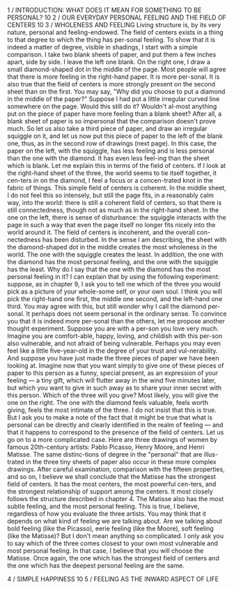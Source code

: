 1 / INTRODUCTION: WHAT DOES IT MEAN FOR SOMETHING TO BE PERSONAL?	10
2 / OUR EVERYDAY PERSONAL FEELING AND THE FIELD OF CENTERS	10
3 / WHOLENESS AND FEELING
Living structure is, by its very nature, personal and feeling-endowed. The field of centers exists in a thing to that degree to which the thing has per-sonal feeling. To show that it is indeed a matter of degree, visible in shadings, I start with a simple comparison. I take two blank sheets of paper, and put them a few inches apart, side by side. I leave the left one blank. On the right one, I draw a small diamond-shaped dot in the middle of the page.
Most people will agree that there is more feeling in the right-hand paper. It is more per-sonal. It is also true that the field of centers is more strongly present on the second sheet than on the first.
You may say, "Why did you choose to put a diamond in the middle of the paper?" Suppose I had put a little irregular curved line somewhere on the page. Would this still do it? Wouldn't al-most anything put on the piece of paper have more feeling than a blank sheet? After all, a blank sheet of paper is so impersonal that the comparison doesn't prove much.
So let us also take a third piece of paper, and draw an irregular squiggle on it, and let us now put this piece of paper to the left of the blank one, thus, as in the second row of drawings (next page). In this case, the paper on the left, with the squiggle, has less feeling and is less personal than the one with the diamond. It has even less feel-ing than the sheet which is blank.
Let me explain this in terms of the field of centers. If I look at the right-hand sheet of the three, the world seems to tie itself together, it cen-ters in on the diamond, I feel a focus or a concen-trated knot in the fabric of things. This simple field of centers is coherent. In the middle sheet, I do not feel this so intensely, but still the page fits, in a reasonably calm way, into the world: there is still a coherent field of centers, so that there is still connectedness, though not as much as in the right-hand sheet. In the one on the left, there is sense of disturbance: the squiggle interacts with the page in such a way that even the page itself no longer fits nicely into the world around it. The field of centers is incoherent, and the overall con-nectedness has been disturbed.
In the sense I am describing, the sheet with the diamond-shaped dot in the middle creates the most wholeness in the world. The one with the squiggle creates the least. In addition, the one with the diamond has the most personal feeling, and the one with the squiggle has the least.
Why do I say that the one with the diamond has the most personal feeling in it? I can explain that by using the following experiment: suppose, as in chapter 9, I ask you to tell me which of the three you would pick as a picture of your whole-some self, or your own soul. I think you will pick the right-hand one first, the middle one second, and the left-hand one third. You may agree with this, but still wonder why I call the diamond per-sonal. It perhaps does not seem personal in the ordinary sense.
To convince you that it is indeed more per-sonal than the others, let me propose another thought experiment. Suppose you are with a per-son you love very much. Imagine you are comfort-able, happy, loving, and childish with this per-son also vulnerable, and not afraid of being vulnerable. Perhaps you may even feel like a little five-year-old in the degree of your trust and vul-nerability. And suppose you have just made the three pieces of paper we have been looking at.
Imagine now that you want simply to give one of these pieces of paper to this person as a funny, special present, as an expression of your feeling — a tiny gift, which will flutter away in the wind five minutes later, but which you want to give in such away as to share your inner secret with this person.
Which of the three will you give? Most likely, you will give the one on the right. The one with the diamond feels valuable, feels worth giving, feels the most intimate of the three.
I do not insist that this is true. But I ask you to make a note of the fact that it might be true that what is personal can be directly and clearly identified in the realm of feeling — and that it happens to correspond to the presence of the field of centers.
Let us go on to a more complicated case.
Here are three drawings of women by famous 20th-century artists: Pablo Picasso, Henry Moore, and Henri Matisse. The same distinc-tions of degree in the "personal" that are illus-trated in the three tiny sheets of paper also occur in these more complex drawings. After careful examination, comparison with the fifteen properties, and so on, I believe we shall conclude that the Matisse has the strongest field of centers.
It has the most centers, the most powerful cen-ters, and the strongest relationship of support among the centers. It most closely follows the structure described in chapter 4.
The Matisse also has the most subtle feeling, and the most personal feeling. This is true, I believe, regardless of how you evaluate the three artists. You may think that it depends on what kind of feeling we are talking about. Are we talking about bold feeling (like the Picasso), eerie feeling (like the Moore), soft feeling (like the Matisse)?
But I don't mean anything so complicated.
I only ask you to say which of the three comes closest to your own most vulnerable and most personal feeling. In that case, I believe that you will choose the Matisse. Once again, the one which has the strongest field of centers and the one which has the deepest personal feeling are the same.

4 / SIMPLE HAPPINESS	10
5 /  FEELING AS THE INWARD ASPECT OF LIFE
